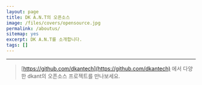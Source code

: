 ```yaml
---
layout: page
title: DK A.N.T의 오픈소스
image: /files/covers/opensource.jpg
permalink: /aboutus/
sitemap: yes
excerpt: DK A.N.T를 소개합니다.
tags: []
---
```

<a id="forkme" href="https://github.com/dkantech"></a>

---

> [https://github.com/dkantech](https://github.com/dkantech) 에서 다양한 dkant의 오픈소스 프로젝트를 만나보세요.

